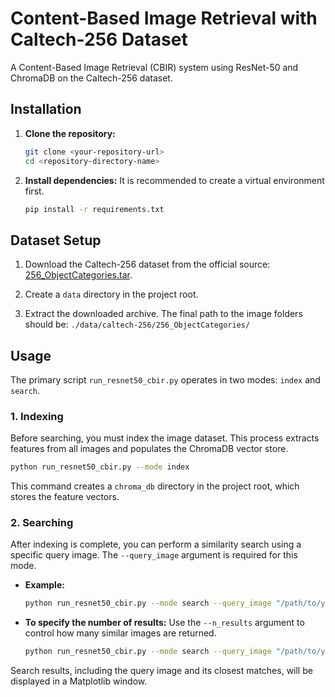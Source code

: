 # Content-Based Image Retrieval with Caltech-256 Dataset

A Content-Based Image Retrieval (CBIR) system using ResNet-50 and ChromaDB on the Caltech-256 dataset.

## Installation

1.  **Clone the repository:**
    ```bash
    git clone <your-repository-url>
    cd <repository-directory-name>
    ```

2.  **Install dependencies:**
    It is recommended to create a virtual environment first.
    ```bash
    pip install -r requirements.txt
    ```

## Dataset Setup

1.  Download the Caltech-256 dataset from the official source: [256_ObjectCategories.tar](http://www.vision.caltech.edu/Image_Datasets/Caltech256/256_ObjectCategories.tar).

2.  Create a `data` directory in the project root.

3.  Extract the downloaded archive. The final path to the image folders should be:
    `./data/caltech-256/256_ObjectCategories/`

## Usage

The primary script `run_resnet50_cbir.py` operates in two modes: `index` and `search`.

### 1. Indexing

Before searching, you must index the image dataset. This process extracts features from all images and populates the ChromaDB vector store.

```bash
python run_resnet50_cbir.py --mode index
```

This command creates a `chroma_db` directory in the project root, which stores the feature vectors.

### 2. Searching

After indexing is complete, you can perform a similarity search using a specific query image. The `--query_image` argument is required for this mode.

-   **Example:**
    ```bash
    python run_resnet50_cbir.py --mode search --query_image "/path/to/your/image.jpg"
    ```

-   **To specify the number of results:**
    Use the `--n_results` argument to control how many similar images are returned.
    ```bash
    python run_resnet50_cbir.py --mode search --query_image "/path/to/your/image.jpg" --n_results 10
    ```

Search results, including the query image and its closest matches, will be displayed in a Matplotlib window.

